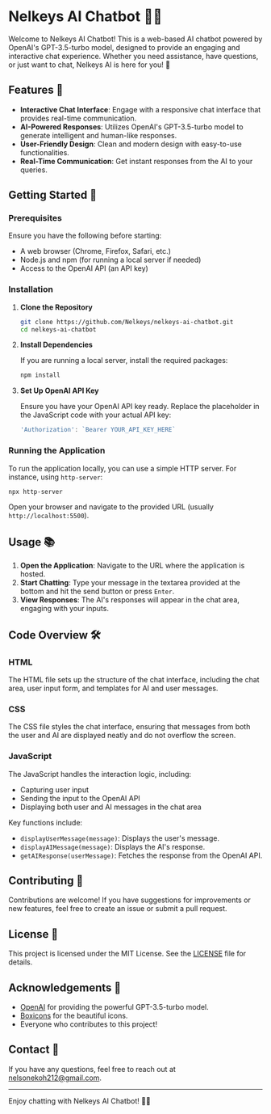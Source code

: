 # Nelkeys AI Chatbot 🤖💬

Welcome to Nelkeys AI Chatbot! This is a web-based AI chatbot powered by OpenAI's GPT-3.5-turbo model, designed to provide an engaging and interactive chat experience. Whether you need assistance, have questions, or just want to chat, Nelkeys AI is here for you! 🎉

## Features 🌟

- **Interactive Chat Interface**: Engage with a responsive chat interface that provides real-time communication.
- **AI-Powered Responses**: Utilizes OpenAI's GPT-3.5-turbo model to generate intelligent and human-like responses.
- **User-Friendly Design**: Clean and modern design with easy-to-use functionalities.
- **Real-Time Communication**: Get instant responses from the AI to your queries.

## Getting Started 🚀

### Prerequisites

Ensure you have the following before starting:

- A web browser (Chrome, Firefox, Safari, etc.)
- Node.js and npm (for running a local server if needed)
- Access to the OpenAI API (an API key)

### Installation

1. **Clone the Repository**

   ```bash
   git clone https://github.com/Nelkeys/nelkeys-ai-chatbot.git
   cd nelkeys-ai-chatbot
   ```

2. **Install Dependencies**

   If you are running a local server, install the required packages:

   ```bash
   npm install
   ```

3. **Set Up OpenAI API Key**

   Ensure you have your OpenAI API key ready. Replace the placeholder in the JavaScript code with your actual API key:

   ```javascript
   'Authorization': `Bearer YOUR_API_KEY_HERE`
   ```

### Running the Application

To run the application locally, you can use a simple HTTP server. For instance, using `http-server`:

```bash
npx http-server
```

Open your browser and navigate to the provided URL (usually `http://localhost:5500`).

## Usage 📚

1. **Open the Application**: Navigate to the URL where the application is hosted.
2. **Start Chatting**: Type your message in the textarea provided at the bottom and hit the send button or press `Enter`.
3. **View Responses**: The AI's responses will appear in the chat area, engaging with your inputs.

## Code Overview 🛠️

### HTML

The HTML file sets up the structure of the chat interface, including the chat area, user input form, and templates for AI and user messages.

### CSS

The CSS file styles the chat interface, ensuring that messages from both the user and AI are displayed neatly and do not overflow the screen.

### JavaScript

The JavaScript handles the interaction logic, including:

- Capturing user input
- Sending the input to the OpenAI API
- Displaying both user and AI messages in the chat area

Key functions include:
- `displayUserMessage(message)`: Displays the user's message.
- `displayAIMessage(message)`: Displays the AI's response.
- `getAIResponse(userMessage)`: Fetches the response from the OpenAI API.

## Contributing 🤝

Contributions are welcome! If you have suggestions for improvements or new features, feel free to create an issue or submit a pull request.

## License 📜

This project is licensed under the MIT License. See the [LICENSE](LICENSE) file for details.

## Acknowledgements 🙌

- [OpenAI](https://www.openai.com/) for providing the powerful GPT-3.5-turbo model.
- [Boxicons](https://boxicons.com/) for the beautiful icons.
- Everyone who contributes to this project!

## Contact 📧

If you have any questions, feel free to reach out at [nelsonekoh212@gmail.com](mailto:nelsonekoh212@gmail.com).

---

Enjoy chatting with Nelkeys AI Chatbot! 🌟✨


